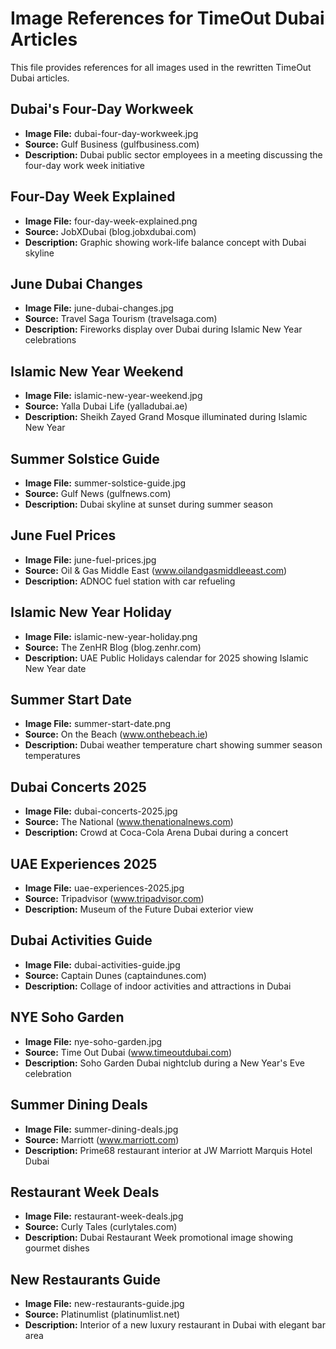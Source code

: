 # Image References for TimeOut Dubai Articles

This file provides references for all images used in the rewritten TimeOut Dubai articles.

## Dubai's Four-Day Workweek
- **Image File:** dubai-four-day-workweek.jpg
- **Source:** Gulf Business (gulfbusiness.com)
- **Description:** Dubai public sector employees in a meeting discussing the four-day work week initiative

## Four-Day Week Explained
- **Image File:** four-day-week-explained.png
- **Source:** JobXDubai (blog.jobxdubai.com)
- **Description:** Graphic showing work-life balance concept with Dubai skyline

## June Dubai Changes
- **Image File:** june-dubai-changes.jpg
- **Source:** Travel Saga Tourism (travelsaga.com)
- **Description:** Fireworks display over Dubai during Islamic New Year celebrations

## Islamic New Year Weekend
- **Image File:** islamic-new-year-weekend.jpg
- **Source:** Yalla Dubai Life (yalladubai.ae)
- **Description:** Sheikh Zayed Grand Mosque illuminated during Islamic New Year

## Summer Solstice Guide
- **Image File:** summer-solstice-guide.jpg
- **Source:** Gulf News (gulfnews.com)
- **Description:** Dubai skyline at sunset during summer season

## June Fuel Prices
- **Image File:** june-fuel-prices.jpg
- **Source:** Oil & Gas Middle East (www.oilandgasmiddleeast.com)
- **Description:** ADNOC fuel station with car refueling

## Islamic New Year Holiday
- **Image File:** islamic-new-year-holiday.png
- **Source:** The ZenHR Blog (blog.zenhr.com)
- **Description:** UAE Public Holidays calendar for 2025 showing Islamic New Year date

## Summer Start Date
- **Image File:** summer-start-date.png
- **Source:** On the Beach (www.onthebeach.ie)
- **Description:** Dubai weather temperature chart showing summer season temperatures

## Dubai Concerts 2025
- **Image File:** dubai-concerts-2025.jpg
- **Source:** The National (www.thenationalnews.com)
- **Description:** Crowd at Coca-Cola Arena Dubai during a concert

## UAE Experiences 2025
- **Image File:** uae-experiences-2025.jpg
- **Source:** Tripadvisor (www.tripadvisor.com)
- **Description:** Museum of the Future Dubai exterior view

## Dubai Activities Guide
- **Image File:** dubai-activities-guide.jpg
- **Source:** Captain Dunes (captaindunes.com)
- **Description:** Collage of indoor activities and attractions in Dubai

## NYE Soho Garden
- **Image File:** nye-soho-garden.jpg
- **Source:** Time Out Dubai (www.timeoutdubai.com)
- **Description:** Soho Garden Dubai nightclub during a New Year's Eve celebration

## Summer Dining Deals
- **Image File:** summer-dining-deals.jpg
- **Source:** Marriott (www.marriott.com)
- **Description:** Prime68 restaurant interior at JW Marriott Marquis Hotel Dubai

## Restaurant Week Deals
- **Image File:** restaurant-week-deals.jpg
- **Source:** Curly Tales (curlytales.com)
- **Description:** Dubai Restaurant Week promotional image showing gourmet dishes

## New Restaurants Guide
- **Image File:** new-restaurants-guide.jpg
- **Source:** Platinumlist (platinumlist.net)
- **Description:** Interior of a new luxury restaurant in Dubai with elegant bar area

